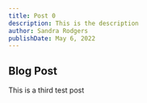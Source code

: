```yaml
---
title: Post 0
description: This is the description
author: Sandra Rodgers
publishDate: May 6, 2022
---
```


## Blog Post

This is a third test post
